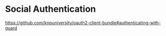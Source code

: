 # Social Authentication


https://github.com/knpuniversity/oauth2-client-bundle#authenticating-with-guard
